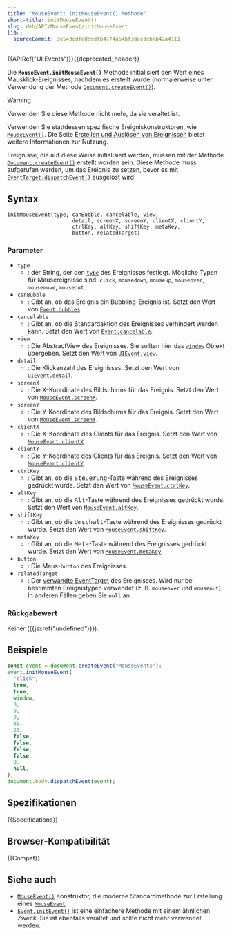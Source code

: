 ```yaml
---
title: "MouseEvent: initMouseEvent() Methode"
short-title: initMouseEvent()
slug: Web/API/MouseEvent/initMouseEvent
l10n:
  sourceCommit: 3e543cdfe8dddfb4774a64bf3decdcbab42a4111
---
```


{{APIRef("UI Events")}}{{deprecated_header}}

Die **`MouseEvent.initMouseEvent()`** Methode initialisiert den Wert eines Mausklick-Ereignisses, nachdem es erstellt wurde (normalerweise unter Verwendung der Methode [`Document.createEvent()`](/de/docs/Web/API/Document/createEvent)).

> [!WARNING]
> Verwenden Sie diese Methode nicht mehr, da sie veraltet ist.
>
> Verwenden Sie stattdessen spezifische Ereigniskonstruktoren, wie [`MouseEvent()`](/de/docs/Web/API/MouseEvent/MouseEvent).
> Die Seite [Erstellen und Auslösen von Ereignissen](/de/docs/Web/Events/Creating_and_triggering_events) bietet weitere Informationen zur Nutzung.

Ereignisse, die auf diese Weise initialisiert werden, müssen mit der Methode [`Document.createEvent()`](/de/docs/Web/API/Document/createEvent) erstellt worden sein.
Diese Methode muss aufgerufen werden, um das Ereignis zu setzen, bevor es mit [`EventTarget.dispatchEvent()`](/de/docs/Web/API/EventTarget/dispatchEvent) ausgelöst wird.

## Syntax

```js-nolint
initMouseEvent(type, canBubble, cancelable, view,
                     detail, screenX, screenY, clientX, clientY,
                     ctrlKey, altKey, shiftKey, metaKey,
                     button, relatedTarget)
```

### Parameter

- `type`
  - : der String, der den [`type`](/de/docs/Web/API/Event/type) des Ereignisses festlegt. Mögliche Typen für Mausereignisse sind: `click`, `mousedown`, `mouseup`, `mouseover`, `mousemove`, `mouseout`.
- `canBubble`
  - : Gibt an, ob das Ereignis ein Bubbling-Ereignis ist. Setzt den Wert von [`Event.bubbles`](/de/docs/Web/API/Event/bubbles).
- `cancelable`
  - : Gibt an, ob die Standardaktion des Ereignisses verhindert werden kann. Setzt den Wert von [`Event.cancelable`](/de/docs/Web/API/Event/cancelable).
- `view`
  - : Die AbstractView des Ereignisses. Sie sollten hier das [`window`](/de/docs/Web/API/Window) Objekt übergeben. Setzt den Wert von [`UIEvent.view`](/de/docs/Web/API/UIEvent/view).
- `detail`
  - : Die Klickanzahl des Ereignisses. Setzt den Wert von [`UIEvent.detail`](/de/docs/Web/API/UIEvent/detail).
- `screenX`
  - : Die X-Koordinate des Bildschirms für das Ereignis. Setzt den Wert von [`MouseEvent.screenX`](/de/docs/Web/API/MouseEvent/screenX).
- `screenY`
  - : Die Y-Koordinate des Bildschirms für das Ereignis. Setzt den Wert von [`MouseEvent.screenY`](/de/docs/Web/API/MouseEvent/screenY).
- `clientX`
  - : Die X-Koordinate des Clients für das Ereignis. Setzt den Wert von [`MouseEvent.clientX`](/de/docs/Web/API/MouseEvent/clientX).
- `clientY`
  - : Die Y-Koordinate des Clients für das Ereignis. Setzt den Wert von [`MouseEvent.clientY`](/de/docs/Web/API/MouseEvent/clientY).
- `ctrlKey`
  - : Gibt an, ob die <kbd>Steuerung</kbd>-Taste während des Ereignisses gedrückt wurde. Setzt den Wert von [`MouseEvent.ctrlKey`](/de/docs/Web/API/MouseEvent/ctrlKey).
- `altKey`
  - : Gibt an, ob die <kbd>Alt</kbd>-Taste während des Ereignisses gedrückt wurde. Setzt den Wert von [`MouseEvent.altKey`](/de/docs/Web/API/MouseEvent/altKey).
- `shiftKey`
  - : Gibt an, ob die <kbd>Umschalt</kbd>-Taste während des Ereignisses gedrückt wurde. Setzt den Wert von [`MouseEvent.shiftKey`](/de/docs/Web/API/MouseEvent/shiftKey).
- `metaKey`
  - : Gibt an, ob die <kbd>Meta</kbd>-Taste während des Ereignisses gedrückt wurde. Setzt den Wert von [`MouseEvent.metaKey`](/de/docs/Web/API/MouseEvent/metaKey).
- `button`
  - : Die Maus-`button` des Ereignisses.
- `relatedTarget`
  - : Der [verwandte EventTarget](/de/docs/Web/API/MouseEvent/relatedTarget) des Ereignisses. Wird nur bei bestimmten Ereignistypen verwendet (z. B. `mouseover` und `mouseout`). In anderen Fällen geben Sie `null` an.

### Rückgabewert

Keiner ({{jsxref("undefined")}}).

## Beispiele

```js
const event = document.createEvent("MouseEvents");
event.initMouseEvent(
  "click",
  true,
  true,
  window,
  0,
  0,
  0,
  80,
  20,
  false,
  false,
  false,
  false,
  0,
  null,
);
document.body.dispatchEvent(event);
```

## Spezifikationen

{{Specifications}}

## Browser-Kompatibilität

{{Compat}}

## Siehe auch

- [`MouseEvent()`](/de/docs/Web/API/MouseEvent/MouseEvent) Konstruktor, die moderne
  Standardmethode zur Erstellung eines [`MouseEvent`](/de/docs/Web/API/MouseEvent)
- [`Event.initEvent()`](/de/docs/Web/API/Event/initEvent) ist eine einfachere Methode mit einem ähnlichen Zweck. Sie ist ebenfalls veraltet und sollte nicht mehr verwendet werden.
